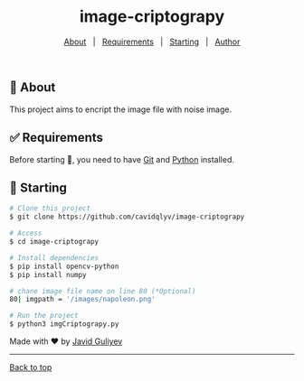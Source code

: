 <h1 align="center">image-criptograpy</h1>

<!-- Status -->

<!-- <h4 align="center"> 
	🚧  ImageCriptograpy 🚀 Under construction...  🚧
</h4> 

<hr> -->

<p align="center">
  <a href="#dart-about">About</a> &#xa0; | &#xa0; 
  <a href="#white_check_mark-requirements">Requirements</a> &#xa0; | &#xa0;
  <a href="#checkered_flag-starting">Starting</a> &#xa0; | &#xa0;
  <a href="https://github.com/cavidqlyv" target="_blank">Author</a>
</p>

<br>

## 🎯 About ##

This project aims to encript the image file with noise image.

## ✅ Requirements ##

Before starting 🏁, you need to have [Git](https://git-scm.com) and [Python](https://www.python.org/) installed.

## 🏁 Starting ##

```bash
# Clone this project
$ git clone https://github.com/cavidqlyv/image-criptograpy

# Access
$ cd image-criptograpy

# Install dependencies
$ pip install opencv-python
$ pip install numpy

# chane image file name on line 80 (*Optional)
80| imgpath = '/images/napoleon.png'

# Run the project
$ python3 imgCriptograpy.py
```

Made with ❤️ by <a href="https://github.com/cavidqlyv" target="_blank">Javid Guliyev</a>

<hr>

<a href="#top">Back to top</a>

